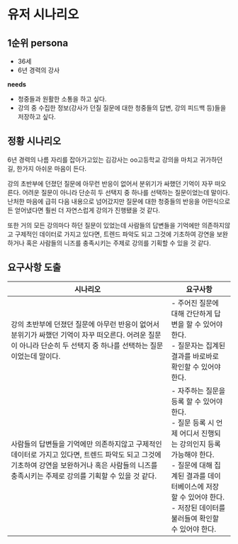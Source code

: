 # 유저 시나리오

## 1순위 persona

- 36세
- 6년 경력의 강사

**needs**

- 청중들과 원활한 소통을 하고 싶다.
- 강의 중 수집한 정보(강사가 던질 질문에 대한 청중들의 답변, 강의 피드백 등)들을 저장하고 싶다.

## 정황 시나리오

6년 경력의 나름 자리를 잡아가고있는 김강사는 oo고등학교 강의을 마치고 귀가하던 길, 한가지 아쉬운 마음이 든다.

강의 초반부에 던졌던 질문에 아무런 반응이 없어서 분위기가 싸했던 기억이 자꾸 떠오른다. 어려운 질문이 아니라 단순히 두 선택지 중 하나를 선택하는 질문이었는데 말이다. 난처한 마음에 급히 다음 내용으로 넘어갔지만 질문에 대한 청중들의 반응을 어떤식으로든 얻어냈다면 훨씬 더 자연스럽게 강의가 진행됐을 것 같다.

또한 거의 모든 강의마다 하던 질문이 있었는데 사람들의 답변들을 기억에만 의존하지않고 구제적인 데이터로 가지고 있다면, 트렌드 파악도 되고 그것에 기초하여 강연을 보완하거나 혹은 사람들의 니즈를 충족시키는 주제로 강의를 기획할 수 있을 것 같다.



## 요구사항 도출

| 시나리오                                                     | 요구사항                                                     |
| ------------------------------------------------------------ | ------------------------------------------------------------ |
| 강의 초반부에 던졌던 질문에 아무런 반응이 없어서 분위기가 싸했던 기억이 자꾸 떠오른다. 어려운 질문이 아니라 단순히 두 선택지 중 하나를 선택하는 질문이었는데 말이다. | - 주어진 질문에 대해 간단하게 답변을 할 수 있어야 한다.<br />- 질문자는 집계된 결과를 바로바로 확인할 수 있어야 한다. |
| 사람들의 답변들을 기억에만 의존하지않고 구제적인 데이터로 가지고 있다면, 트렌드 파악도 되고 그것에 기초하여 강연을 보완하거나 혹은 사람들의 니즈를 충족시키는 주제로 강의를 기획할 수 있을 것 같다. | - 자주하는 질문을 등록 할 수 있어야한다.<br />- 질문 등록 시 언제 어디서 진행되는 강의인지 등록 가능해야 한다.<br />- 질문에 대해 집계된 결과를 데이터베이스에 저장 할 수 있어야 한다.<br />- 저장된 데이터를 불러들여 확인할 수 있어야 한다. |

